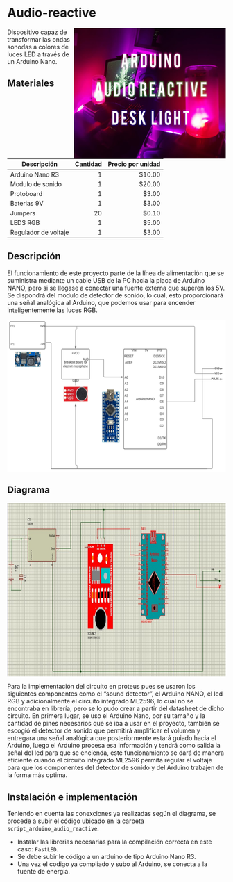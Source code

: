 # Audio-reactive

<a href="url"><img src="assets/logo.jpg" align="right" alt="logo" height="300" width="350" ></a>

Dispositivo capaz de transformar las ondas sonodas a colores de luces LED a través de un Arduino Nano.

## Materiales
| Descripción | Cantidad | Precio por unidad |
| --- | ---: | ---: |
| Arduino Nano R3 | 1 | $10.00 |
| Modulo de sonido  | 1 | $20.00 |
| Protoboard | 1 | $3.00 |
| Baterias 9V | 1 | $3.00 |
| Jumpers | 20 | $0.10 |
| LEDS RGB | 1 | $5.00 |
| Regulador de voltaje | 1 | $3.00 |

## Descripción
El funcionamiento de este proyecto parte de la línea de alimentación que se suministra mediante un cable USB de la PC hacia la placa de Arduino NANO, pero si se llegase a conectar una fuente externa que superen los 5V.
Se dispondrá del modulo de detector de sonido, lo cual, esto proporcionará una señal analógica al Arduino, que podemos usar para encender inteligentemente las luces RGB. 

<a href="url"><img src="assets/diagrama.png" align="center" alt="diagrama" height="350" width="600" ></a>

## Diagrama
<a href="url"><img src="assets/digrama-proteus.jpeg" align="center" alt="logo" height="400" width="800" ></a>

Para la implementación del circuito en proteus pues se usaron los siguientes componentes como el “sound detector”, el Arduino NANO, el led RGB y adicionalmente el circuito integrado ML2596, lo cual no se encontraba en librería, pero se lo pudo crear a partir del datasheet de dicho circuito. En primera lugar, se uso el Arduino Nano, por su tamaño y la cantidad de pines necesarios que se iba a usar en el proyecto, también se escogió el detector de sonido que permitirá amplificar el volumen y entregara una señal analógica que posteriormente estará guiado hacia el Arduino, luego el Arduino procesa esa información y tendrá como salida la señal del led para que se encienda, este funcionamiento se dará de manera eficiente cuando el circuito integrado ML2596 permita regular el voltaje para que los componentes del detector de sonido y del Arduino trabajen de la forma más optima.

## Instalación e implementación
Teniendo en cuenta las conexciones ya realizadas según el diagrama, se procede a subir el código ubicado en la carpeta `script_arduino_audio_reactive`.
- Instalar las librerias necesarias para la compilación correcta en este caso: `FastLED`.
- Se debe subir le código a un arduino de tipo Arduino Nano R3.
- Una vez el codigo ya compliado y subo al Arduino, se conecta a la fuente de energia.



